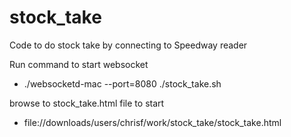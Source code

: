 # stock_take
Code to do stock take by connecting to Speedway reader

Run command to start websocket
* ./websocketd-mac --port=8080 ./stock_take.sh

browse to stock_take.html file to start
* file://downloads/users/chrisf/work/stock_take/stock_take.html

